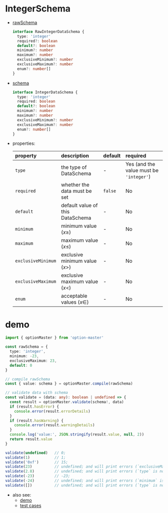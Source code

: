 # IntegerSchema
  * [rawSchema][]
    ```typescript
    interface RawIntegerDataSchema {
      type: 'integer'
      required?: boolean
      default?: boolean
      minimum?: number
      maximum?: number
      exclusiveMinimum?: number
      exclusiveMaximum?: number
      enum?: number[]
    }
    ```

  * [schema][]
    ```typescript
    interface IntegerDataSchema {
      type: 'integer'
      required: boolean
      default?: boolean
      minimum?: number
      maximum?: number
      exclusiveMinimum?: number
      exclusiveMaximum?: number
      enum?: number[]
    }
    ```

  * properties:

     property           | description                       | default | required
    :-------------------|:----------------------------------|:--------|:---------------------------------------
     `type`             | the type of DataSchema            | -       | Yes (and the value must be `'integer'`)
     `required`         | whether the data must be set      | `false` | No
     `default`          | default value of this DataSchema  | -       | No
     `minimum`          | minimum value ($x \geqslant$)     | -       | No
     `maximum`          | maximum value ($x \leqslant$)     | -       | No
     `exclusiveMinimum` | exclusive minimum value ($x >$)   | -       | No
     `exclusiveMaximum` | exclusive maximum value ($x <$)   | -       | No
     `enum`             | acceptable values ($x \in$)       | -       | No


# demo

  ```typescript
  import { optionMaster } from 'option-master'

  const rawSchema = {
    type: 'integer',
    minimum: -23,
    exclusiveMaximum: 23,
    default: 0
  }

 // compile rawSchema
  const { value: schema } = optionMaster.compile(rawSchema)

  // validate data with schema
  const validate = (data: any): boolean | undefined => {
    const result = optionMaster.validate(schema!, data)
    if (result.hasError) {
      console.error(result.errorDetails)
    }
    if (result.hasWarning) {
      console.error(result.warningDetails)
    }
    console.log('value:', JSON.stringify(result.value, null, 2))
    return result.value
  }

  validate(undefined)   // 0;
  validate(1)           // 1;
  validate('0xf')       // 15;
  validate(23)          // undefined; and will print errors (`exclusiveMaximum` is not satisfied)
  validate(2.8)         // undefined; and will print errors (`type` is not satisfied)
  validate(-23)         // -23;
  validate(-24)         // undefined; and will print errors (`minimum` is not satisfied)
  validate([])          // undefined; and will print errors (`type` is not satisfied)
  ```

* also see:
  - [demo][]
  - [test cases][test-cases]


[rawSchema]: ../../src/schema/integer.ts#RawIntegerDataSchema
[schema]: ../../src/schema/integer.ts#IntegerDataSchema
[demo]: ../../demo/integer
[test-cases]: ../../test/cases/data-schema/base-schema/integer
